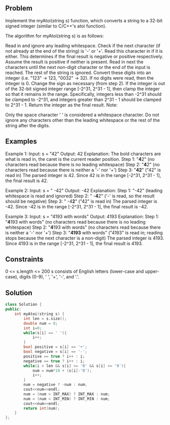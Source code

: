 ## Problem
Implement the myAtoi(string s) function, which converts a string to a 32-bit signed integer (similar to C/C++'s atoi function).

The algorithm for myAtoi(string s) is as follows:

Read in and ignore any leading whitespace.
Check if the next character (if not already at the end of the string) is '-' or '+'. Read this character in if it is either. This determines if the final result is negative or positive respectively. Assume the result is positive if neither is present.
Read in next the characters until the next non-digit character or the end of the input is reached. The rest of the string is ignored.
Convert these digits into an integer (i.e. "123" -> 123, "0032" -> 32). If no digits were read, then the integer is 0. Change the sign as necessary (from step 2).
If the integer is out of the 32-bit signed integer range [-2^31, 2^31 - 1], then clamp the integer so that it remains in the range. Specifically, integers less than -2^31 should be clamped to -2^31, and integers greater than 2^31 - 1 should be clamped to 2^31 - 1.
Return the integer as the final result.
Note:

Only the space character ' ' is considered a whitespace character.
Do not ignore any characters other than the leading whitespace or the rest of the string after the digits.
 

## Examples
Example 1:
Input: s = "42"
Output: 42
Explanation: The bold characters are what is read in, the caret is the current reader position.
Step 1: "**4**2" (no characters read because there is no leading whitespace)
Step 2: "**4**2" (no characters read because there is neither a '-' nor '+')
Step 3: "**42**" ("42" is read in)
The parsed integer is 42.
Since 42 is in the range [-2^31, 2^31 - 1], the final result is 42.

Example 2:
Input: s = "     -42"
Output: -42
Explanation:
Step 1: "-42" (leading whitespace is read and ignored)
Step 2: "   -**4**2" ('-' is read, so the result should be negative)
Step 3: "   -4**2**" ("42" is read in)
The parsed integer is -42.
Since -42 is in the range [-2^31, 2^31 - 1], the final result is -42.

Example 3:
Input: s = "4193 with words"
Output: 4193
Explanation:
Step 1: "**4**193 with words" (no characters read because there is no leading whitespace)
Step 2: "**4**193 with words" (no characters read because there is neither a '-' nor '+')
Step 3: "**4193** with words" ("4193" is read in; reading stops because the next character is a non-digit)
The parsed integer is 4193.
Since 4193 is in the range [-2^31, 2^31 - 1], the final result is 4193.

## Constraints
0 <= s.length <= 200
s consists of English letters (lower-case and upper-case), digits (0-9), ' ', '+', '-', and '.'.

## Solution
```c++
class Solution {
public:
    int myAtoi(string s) {
        int len = s.size();
        double num = 0;
        int i=0;
        while(s[i] == ' '){
            i++;
        }
        bool positive = s[i] == '+';
        bool negative = s[i] == '-';
        positive == true ? i++ : i;
        negative == true ? i++ : i;
        while(i < len && s[i] >= '0' && s[i] <= '9'){
            num = num*10 + (s[i]-'0');
            i++;
        }
        num = negative ? -num : num;
        cout<<num<<endl;
        num = (num > INT_MAX) ? INT_MAX : num;
        num = (num < INT_MIN) ? INT_MIN : num;
        cout<<num<<endl;
        return int(num);
    }
};
```